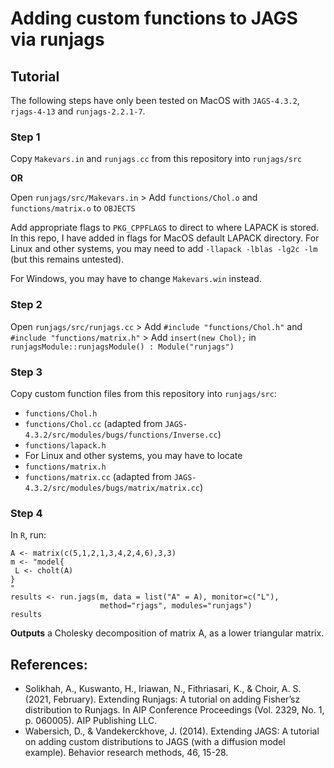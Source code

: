# Adding custom functions to JAGS via runjags

## Tutorial
The following steps have only been tested on MacOS with `JAGS-4.3.2`, `rjags-4-13` and `runjags-2.2.1-7`.

### Step 1
Copy `Makevars.in` and `runjags.cc` from this repository into `runjags/src`

**OR**

Open `runjags/src/Makevars.in` > Add `functions/Chol.o` and `functions/matrix.o` to `OBJECTS`

Add appropriate flags to `PKG_CPPFLAGS` to direct to where LAPACK is stored. In this repo, I have added in flags for MacOS default LAPACK directory. For Linux and other systems, you may need to add `-llapack -lblas -lg2c -lm` (but this remains untested).

For Windows, you may have to change `Makevars.win` instead.

### Step 2

Open `runjags/src/runjags.cc` > Add `#include "functions/Chol.h"` and `#include "functions/matrix.h"` > Add `insert(new Chol);` in `runjagsModule::runjagsModule() : Module("runjags")`


### Step 3
Copy custom function files from this repository into `runjags/src`: 
* `functions/Chol.h`
* `functions/Chol.cc` (adapted from `JAGS-4.3.2/src/modules/bugs/functions/Inverse.cc`)
* `functions/lapack.h`
 * For Linux and other systems, you may have to locate 
* `functions/matrix.h`
* `functions/matrix.cc` (adapted from `JAGS-4.3.2/src/modules/bugs/matrix/matrix.cc`)

### Step 4

In `R`, run:
```
A <- matrix(c(5,1,2,1,3,4,2,4,6),3,3)
m <- "model{
 L <- cholt(A)
}
"
results <- run.jags(m, data = list("A" = A), monitor=c("L"), 
                    method="rjags", modules="runjags")
results
```
**Outputs** a Cholesky decomposition of matrix A, as a lower triangular matrix. 

## References:
* Solikhah, A., Kuswanto, H., Iriawan, N., Fithriasari, K., & Choir, A. S. (2021, February). Extending Runjags: A tutorial on adding Fisher’sz distribution to Runjags. In AIP Conference Proceedings (Vol. 2329, No. 1, p. 060005). AIP Publishing LLC.
* Wabersich, D., & Vandekerckhove, J. (2014). Extending JAGS: A tutorial on adding custom distributions to JAGS (with a diffusion model example). Behavior research methods, 46, 15-28.
